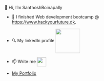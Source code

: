  👋 Hi, I’m SanthoshBoinapally
- 🌱 I finished Web development bootcamp @ https://www.hackyourfuture.dk.
  
- 🔍 My linkedIn profile <a href="https://www.linkedin.com/in/santhosh-boinapally/" target="blank"><img align="center" src="https://cdn4.iconfinder.com/data/icons/flat-brand-logo-2/512/linkedin-256.png" alt="" height="80" /></a>
- 📫 Write me <a href="https://www.gmail.com" target="blank"><img align="center" src="https://cdn1.iconfinder.com/data/icons/google-new-logos-1/32/gmail_new_logo-256.png" alt="" height="30">

-  <a href="https://santhoshrao.netlify.app/"> My Portfolio </a>

<!---
santhoshboinapally/santhoshboinapally is a ✨ special ✨ repository because its `README.md` (this file) appears on your GitHub profile.
You can click the Preview link to take a look at your changes.
--->
